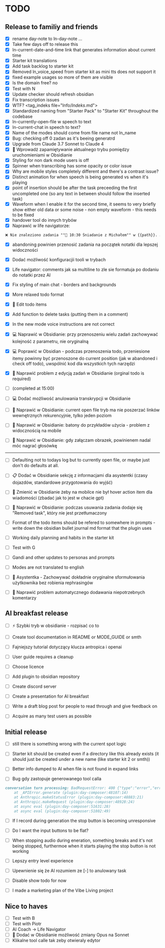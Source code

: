 # TODO

## Release to familiy and friends
- [x] rename day-note to ln-day-note ...
- [x] Take few days off to release this
- [x] ln-current-date-and-time link that generates information about current time
- [x] Starter kit translations
- [x] Add task backlog to starter kit
- [x] Removed ln_voice_speed from starter kit as mini tts does not support it
- [x] fixed example usages so more of them are visible
- [x] Is the domain free? no
- [x] Test with N
- [x] Update checker should refresh obsidian
- [x] Fix transcription issues
- [x] WTF? <tag_indeks file="Info/_Indeks_.md">
- [x] Standardized naming from "Starter Pack" to "Starter Kit" throughout the codebase
- [x] ln-currently-open-file w speech to text
- [x] ln-current-chat in speech to text?
- [x] Name of the modes should come from file name not ln_name
- [x] Bug: checking off 0 zadan as it's beeing generatrd
- [x] Upgrade from Claude 3.7 Sonnet to Claude 4
- [x] 🔄 Wprowadź zapamiętywanie aktualnego trybu pomiędzy uruchomieniami w Obsidianie
- [x] Styling for non dark mode users is off
- [x] Spinner when transcribing has some opacity or color issue
- [x] Why are mobile styles completely different and there's a contrast issue?
- [x] Distinct animation for when speech is being generated vs when it's playing
- [x] point of insertion should be after the task preceeding the first uncompleted one (so any text in between should follow the inserted task)
- [x] Waveform when I enable it for the second time, it seems to very briefly show either old data or some noise - non empty waveform - this needs to be fixed
- [x] handover tool do innych trybów
- [x] Naprawić w life navigatorze:
```markdown
❌ Nie znaleziono zadania ""🍳 10:30 Śniadanie z Michałem"" w {{path}}. Jeśli zadanie znajduje się w innym pliku, określ go w parametrze file_path.
```
- [x] abandoning powinien przenosić zadania na początek notatki dla lepszej widoczności
- [x] Dodać możliwość konfiguracjii tooli w trybach
- [x] Life navigator: comments jak sa multiline to zle sie formatuja po dodaniu do notatki przez AI
- [x] Fix styling of main chat - borders and backgrounds
- [x] More relaxed todo format
- [x] 🔧 Edit todo items
- [x] Add function to delete tasks (putting them in a comment)
- [x] In the new mode voice instructions are not correct
- [x] 💻 Naprawić w Obsidianie: przy przenoszeniu wielu zadań zachowywać kolejność z parametru, nie oryginalną
- [x] 💻 Poprawić w Obsidian - podczas przenoszenia todo, przeniesione itemy powinny być przenoszone do current position (jak w abandoned i check off todo), uwspólnić kod dla wszystkich tych narzędzi
- [x] 🔧 Naprawić problem z edycją zadań w Obsidianie (orginal todo is required)

- [ ] (completed at 15:00)
- [ ] 💻 Dodać możliwość anulowania transkrypcji w Obsidianie

- [ ] 🔧 Naprawić w Obsidianie: current open file tryb ma nie poszerzać linków wewnętrznych rekurencyjnie, tylko jeden poziom
- [ ] 🔧 Naprawić w Obsidianie: batony do przykładów użycia - problem z widocznością na mobile
- [ ] 🎤 Naprawić w Obsidianie: gdy załączam obrazek, powinienem nadal móc nagrać głosówkę

-----

- [ ] Defaulting not to todays log but to currently open file, or maybe just don't do defaults at all.
- [ ] 📋 Dodać w Obsidianie sekcję z informacjami dla asystentki (czasy dojazdów, standardowe przygotowania do wyjść)
- [ ] 📱 Zmienić w Obsidianie żeby na mobilce nie był hover action item dla wiadomości (zbadać jak to jest w chacie gpt)

- [ ] 🔧 Naprawić w Obsidianie: podczas usuwania zadania dodaje się "Removed task", który nie jest przetłumaczony

- [ ] Format of the todo items should be refered to somewhere in prompts - write down the obsidian bullet journal md format that the plugin uses
- [ ] Working daily planning and habits in the starter kit
- [ ] Test with G
- [ ] Gandi and other updates to personas and prompts
- [ ] Modes are not translated to english
- [ ] 📝 Asystentka - Zachowywać dokładnie oryginalne sformułowania użytkownika bez robienia rephrasingów
- [ ] 🐛 Naprawić problem automatycznego dodawania niepotrzebnych komentarzy

## AI breakfast release

- [ ] ⚡ Szybki tryb w obsidianie - rozpisać co to
- [ ] Create tool documentation in README or MODE_GUIDE or smth

- [ ] Fajniejszy tutorial dotyczący klucza antropica i openai
- [ ] User guide requires a cleanup
- [ ] Choose licence
- [ ] Add plugin to obsidian repository
- [ ] Create discord server
- [ ] Create a presentation for AI breakfast
- [ ] Write a draft blog post for people to read through and give feedback on

- [ ] Acquire as many test users as possible
## Initial release
- [ ] still there is something wrong with the current spot logic
- [ ] Starter kit should be created even if a directory like this already exists (it should just be created under a new name (like starter kit 2 or smth))
- [ ] Better info dumped to AI when file is not found in expand links

- [ ] Bug gdy zastopuje generowanego tool calla
```markdown
conversation turn processing: BadRequestError: 400 {"type":"error","error":{"type":"invalid_request_error","message":"messages.4: `tool_use` ids were found without `tool_result` blocks immediately after: toolu_016aY9VAzzsaK6mWENg3JN8L. Each `tool_use` block must have a corresponding `tool_result` block in the next message."}}
    at _APIError.generate (plugin:day-composer:48107:14)
    at Anthropic.makeStatusError (plugin:day-composer:48883:21)
    at Anthropic.makeRequest (plugin:day-composer:48928:24)
    at async eval (plugin:day-composer:51631:28)
    at async eval (plugin:day-composer:51802:49)
```

- [ ] If I record during generation the stop button is becoming unresponsive
- [ ] Do I want the input buttons to be flat?
- [ ] When stopping audio during eneration, something breaks and it's not being stopped, furthermoe when it starts playing the stop button is not working
- [ ] Lepszy entry level experience

- [ ] Upewnienie się że AI rozumiem ze [-] to anulowany task
- [ ] Disable show todo for now
- [ ] I made a marketing plan of the Vibe Living project

## Nice to haves
- [ ] Test with B
- [ ] Test with Piotr
- [ ] AI Coach -> Life Navigator
- [ ] 🤖 Dodać w Obsidianie możliwość zmiany Opus na Sonnet
- [ ] Klikalne tool calle tak zeby otwieraly edytor
